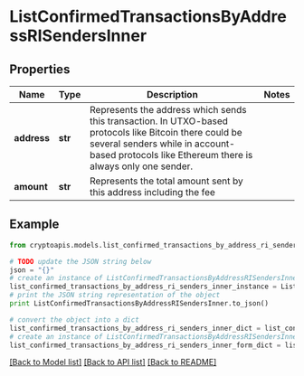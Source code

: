 # ListConfirmedTransactionsByAddressRISendersInner


## Properties
Name | Type | Description | Notes
------------ | ------------- | ------------- | -------------
**address** | **str** | Represents the address which sends this transaction. In UTXO-based protocols like Bitcoin there could be several senders while in account-based protocols like Ethereum there is always only one sender. | 
**amount** | **str** | Represents the total amount sent by this address including the fee | 

## Example

```python
from cryptoapis.models.list_confirmed_transactions_by_address_ri_senders_inner import ListConfirmedTransactionsByAddressRISendersInner

# TODO update the JSON string below
json = "{}"
# create an instance of ListConfirmedTransactionsByAddressRISendersInner from a JSON string
list_confirmed_transactions_by_address_ri_senders_inner_instance = ListConfirmedTransactionsByAddressRISendersInner.from_json(json)
# print the JSON string representation of the object
print ListConfirmedTransactionsByAddressRISendersInner.to_json()

# convert the object into a dict
list_confirmed_transactions_by_address_ri_senders_inner_dict = list_confirmed_transactions_by_address_ri_senders_inner_instance.to_dict()
# create an instance of ListConfirmedTransactionsByAddressRISendersInner from a dict
list_confirmed_transactions_by_address_ri_senders_inner_form_dict = list_confirmed_transactions_by_address_ri_senders_inner.from_dict(list_confirmed_transactions_by_address_ri_senders_inner_dict)
```
[[Back to Model list]](../README.md#documentation-for-models) [[Back to API list]](../README.md#documentation-for-api-endpoints) [[Back to README]](../README.md)


